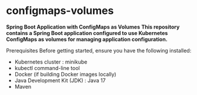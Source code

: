 # configmaps-volumes
**Spring Boot Application with ConfigMaps as Volumes**
**This repository contains a Spring Boot application configured to use Kubernetes ConfigMaps as volumes for managing application configuration.**

Prerequisites
Before getting started, ensure you have the following installed:

* Kubernetes cluster : minikube
* kubectl command-line tool
* Docker (if building Docker images locally)
* Java Development Kit (JDK) : Java 17 
* Maven


